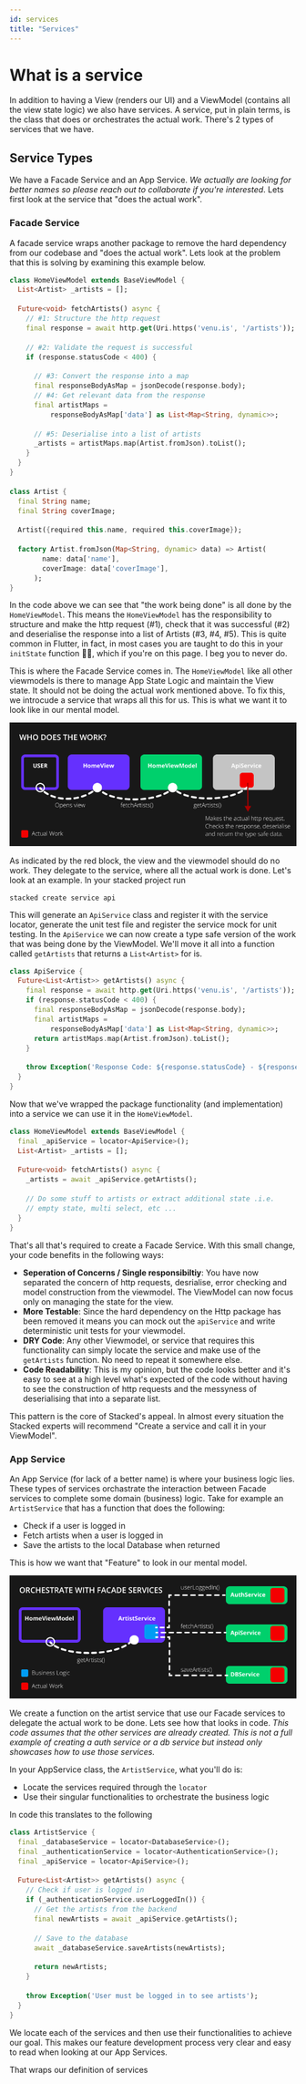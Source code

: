 ```yaml
---
id: services
title: "Services"
---
```


# What is a service

In addition to having a View (renders our UI) and a ViewModel (contains all the view state logic) we also have services. A service, put in plain terms, is the class that does or orchestrates the actual work. There's 2 types of services that we have. 

## Service Types

We have a Facade Service and an App Service. _We actually are looking for better names so please reach out to collaborate if you're interested_. Lets first look at the service that "does the actual work". 

### Facade Service

A facade service wraps another package to remove the hard dependency from our codebase and "does the actual work". Lets look at the problem that this is solving by examining this example below.

```dart
class HomeViewModel extends BaseViewModel {
  List<Artist> _artists = [];

  Future<void> fetchArtists() async {
    // #1: Structure the http request
    final response = await http.get(Uri.https('venu.is', '/artists'));

    // #2: Validate the request is successful
    if (response.statusCode < 400) {

      // #3: Convert the response into a map
      final responseBodyAsMap = jsonDecode(response.body);
      // #4: Get relevant data from the response
      final artistMaps =
          responseBodyAsMap['data'] as List<Map<String, dynamic>>;
        
      // #5: Deserialise into a list of artists    
      _artists = artistMaps.map(Artist.fromJson).toList();
    }
  }
}

class Artist {
  final String name;
  final String coverImage;

  Artist({required this.name, required this.coverImage});

  factory Artist.fromJson(Map<String, dynamic> data) => Artist(
        name: data['name'],
        coverImage: data['coverImage'],
      );
}
```

In the code above we can see that "the work being done" is all done by the `HomeViewModel`. This means the `HomeViewModel` has the responsibility to structure and make the http request (#1), check that it was successful (#2) and deserialise the response into a list of Artists (#3, #4, #5). This is quite common in Flutter, in fact, in most cases you are taught to do this in your `initState` function 🤯🤯, which if you're on this page. I beg you to never do.

This is where the Facade Service comes in. The `HomeViewModel` like all other viewmodels is there to manage App State Logic and maintain the View state. It should not be doing the actual work mentioned above. To fix this, we introcude a service that wraps all this for us. This is what we want it to look like in our mental model.

![Stacked architecture breakdown that shows what code does the actual work](../../static/img/tutorial/services-who-does-the-work.png)

As indicated by the red block, the view and the viewmodel should do no work. They delegate to the service, where all the actual work is done. Let's look at an example. In your stacked project run

```shell
stacked create service api
```

This will generate an `ApiService` class and register it with the service locator, generate the unit test file and register the service mock for unit testing. In the `ApiService` we can now create a type safe version of the work that was being done by the ViewModel. We'll move it all into a function called `getArtists` that returns a `List<Artist>` for is.

```dart
class ApiService {
  Future<List<Artist>> getArtists() async {
    final response = await http.get(Uri.https('venu.is', '/artists'));
    if (response.statusCode < 400) {
      final responseBodyAsMap = jsonDecode(response.body);
      final artistMaps =
          responseBodyAsMap['data'] as List<Map<String, dynamic>>;
      return artistMaps.map(Artist.fromJson).toList();
    }

    throw Exception('Response Code: ${response.statusCode} - ${response.body}');
  }
}
```

Now that we've wrapped the package functionality (and implementation) into a service we can use it in the `HomeViewModel`. 

```dart
class HomeViewModel extends BaseViewModel {
  final _apiService = locator<ApiService>();
  List<Artist> _artists = [];

  Future<void> fetchArtists() async {
    _artists = await _apiService.getArtists();

    // Do some stuff to artists or extract additional state .i.e.
    // empty state, multi select, etc ...
  }
}
```

That's all that's required to create a Facade Service. With this small change, your code benefits in the following ways: 
- **Seperation of Concerns / Single responsibiltiy**: You have now separated the concern of http requests, desrialise, error checking and model construction from the viewmodel. The ViewModel can now focus only on managing the state for the view.
- **More Testable**: Since the hard dependency on the Http package has been removed it means you can mock out the `apiService` and write deterministic unit tests for your viewmodel. 
- **DRY Code**: Any other Viewmodel, or service that requires this functionality can simply locate the service and make use of the `getArtists` function. No need to repeat it somewhere else.
- **Code Readability**: This is my opinion, but the code looks better and it's easy to see at a high level what's expected of the code without having to see the construction of http requests and the messyness of deserialising that into a separate list. 

This pattern is the core of Stacked's appeal. In almost every situation the Stacked experts will recommend "Create a service and call it in your ViewModel". 

### App Service

An App Service (for lack of a better name) is where your business logic lies. These types of services orchastrate the interaction between Facade services to complete some domain (business) logic. Take for example an `ArtistService` that has a function that does the following: 

- Check if a user is logged in
- Fetch artists when a user is logged in
- Save the artists to the local Database when returned

This is how we want that "Feature" to look in our mental model.

![App Service orchestration using Facade Services](../../static/img/tutorial/services-app-service-orchestration.png)

We create a function on the artist service that use our Facade services to delegate the actual work to be done. Lets see how that looks in code. _This code assumes that the other services are already created. This is not a full example of creating a auth service or a db service but instead only showcases how to use those services._

In your AppService class, the `ArtistService`, what you'll do is:

- Locate the services required through the `locator`
- Use their singular functionalities to orchestrate the business logic

In code this translates to the following

```dart
class ArtistService {
  final _databaseService = locator<DatabaseService>();
  final _authenticationService = locator<AuthenticationService>();
  final _apiService = locator<ApiService>();

  Future<List<Artist>> getArtists() async {
    // Check if user is logged in
    if (_authenticationService.userLoggedIn()) {
      // Get the artists from the backend
      final newArtists = await _apiService.getArtists();

      // Save to the database
      await _databaseService.saveArtists(newArtists);

      return newArtists;
    }

    throw Exception('User must be logged in to see artists');
  }
}
```

We locate each of the services and then use their functionalities to achieve our goal. This makes our feature development process very clear and easy to read when looking at our App Services.

That wraps our definition of services